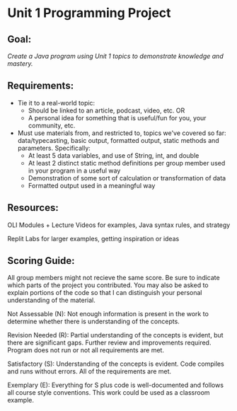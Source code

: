 # Unit 1 Programming Project #
## Goal: ##
_Create a Java program using Unit 1 topics to demonstrate knowledge and mastery._
## Requirements: ##
- Tie it to a real-world topic:
  - Should be linked to an article, podcast, video, etc.
OR 
  - A personal idea for something that is useful/fun for you, your community, etc.
- Must use materials from, and restricted to, topics we've covered so far: data/typecasting, basic output, formatted output, static methods and parameters. Specifically:
  - At least 5 data variables, and use of String, int, and double
  - At least 2 distinct static method definitions per group member used in your program in a useful way
  - Demonstration of some sort of calculation or transformation of data
  - Formatted output used in a meaningful way

## Resources: ##
OLI Modules + Lecture Videos for examples, Java syntax rules, and strategy

Replit Labs for larger examples, getting inspiration or ideas

## Scoring Guide: ##
All group members might not recieve the same score. Be sure to indicate which parts of the project you contributed. You may also be asked to explain portions of the code so that I can distinguish your personal understanding of the material.

Not Assessable (N): Not enough information is present in the work to determine whether there is understanding of the concepts.

Revision Needed (R): Partial understanding of the concepts is evident, but there are significant gaps. Further review and improvements required. Program does not run or not all requirements are met. 

Satisfactory (S): Understanding of the concepts is evident. Code compiles and runs without errors. All of the requirements are met.

Exemplary (E): Everything for S plus code is well-documented and follows all course style conventions. This work could be used as a classroom example.


